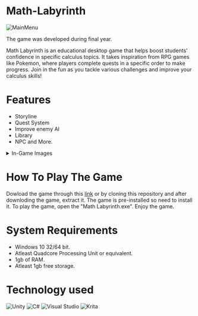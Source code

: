 # Math-Labyrinth
![MainMenu](https://github.com/noodlesyrup/Math-Labyrinth/assets/134397361/922eb1d4-6820-4f83-85af-43878954970c)  

The game was developed during final year.

Math Labyrinth is an educational desktop game that helps boost students' confidence in specific calculus topics. It takes inspiration from RPG games like Pokemon, where players complete quests in a specific order to make progress. Join in the fun as you tackle various challenges and improve your calculus skills!

# Features
* Storyline
* Quest System
* Improve enemy AI
* Library
* NPC and More.

<details>
<summary>In-Game Images</summary>
  
<br>


![Tutorial2](https://github.com/noodlesyrup/Math-Labyrinth/assets/134397361/66148c1a-f1bb-4b06-9537-c80899c26e25)  

![Quest 2](https://github.com/noodlesyrup/Math-Labyrinth/assets/134397361/69b97a48-2c23-4476-b6a6-6a2b1b4a2555)  

![Pause](https://github.com/noodlesyrup/Math-Labyrinth/assets/134397361/1317b8ee-7318-4caa-b43d-6ba56e60e5b9)

![Dungeon](https://github.com/noodlesyrup/Math-Labyrinth/assets/134397361/c0394a16-6aa5-4d38-9d29-6c9dbd284d5c)

![Combat](https://github.com/noodlesyrup/Math-Labyrinth/assets/134397361/0f9d0a7a-3c88-4b5a-b271-339fff1e1a1c)

![Quest](https://github.com/noodlesyrup/Math-Labyrinth/assets/134397361/e108fd58-f3a2-4494-a40d-ed34810245c6)
<br>

</details>

# How To Play The Game
Dowload the game through this [link](https://drive.google.com/file/d/15mBhmEXopLDvoAl_G4ooeLxNktVhB4SQ/view?usp=sharing) or by cloning this repository and after downloding the game, extract it. The game is pre-installed so need to install it. To play the game, open the "Math Labyrinth.exe". Enjoy the game.  

# System Requirements
* Windows 10 32/64 bit.
* Atleast Quadcore Processing Unit or equivalent.
* 1gb of RAM.
* Atleast 1gb free storage.

# Technology used
![Unity](https://img.shields.io/badge/unity-%23000000.svg?style=for-the-badge&logo=unity&logoColor=white)
![C#](https://img.shields.io/badge/c%23-%23239120.svg?style=for-the-badge&logo=csharp&logoColor=white)
![Visual Studio](https://img.shields.io/badge/Visual%20Studio-5C2D91.svg?style=for-the-badge&logo=visual-studio&logoColor=white)
![Krita](https://img.shields.io/badge/Krita-203759?style=for-the-badge&logo=krita&logoColor=EEF37B)
